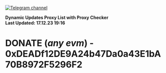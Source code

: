 [![Telegram channel](https://img.shields.io/endpoint?url=https://runkit.io/damiankrawczyk/telegram-badge/branches/master?url=https://t.me/n4z4v0d)](https://t.me/n4z4v0d) 

**Dynamic Updates Proxy List with Proxy Checker**  
**Last Updated: 17.12.23 19:16**

# DONATE (_any evm_) - 0xDEADf12DE9A24b47Da0a43E1bA70B8972F5296F2
